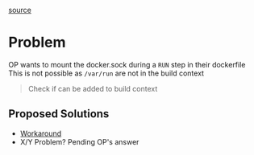[source](https://forums.docker.com/t/bind-mount-docker-socket-in-dockerfile/144134/)

# Problem
OP wants to mount the docker.sock during a `RUN` step in their dockerfile<br>
This is not possible as `/var/run` are not in the build context
> Check if can be added to build context

## Proposed Solutions
- [Workaround](https://github.com/docker/buildx/issues/1991#issuecomment-1666560344)
- X/Y Problem? Pending OP's answer